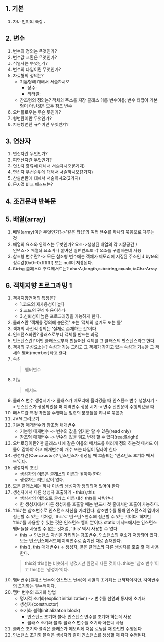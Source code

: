 ## 1. 기본 

1. 자바 언어의 특징 :


## 2. 변수

1. 변수의 정의는 무엇인가?
2. 변수값 교환은 무엇인가?
3. 식별자는 무엇인가?
4. 변수의 타입이란 무엇인가?
5. 자료형의 정의는?
	* 기본형에 대해서 서술하시오
		* 상수:
		* 리터럴:
	* 참조형의 정의는? 객체의 주소를 저장 클래스 이름 변수이름; 변수 타입이 기본형이 아닌것은 모두 참조 변수
6. 오버플로우는 무슨 뜻인가?
7. 형변환이란 무엇인가?
8. 자동형변환 규칙이란 무엇인가?

## 3. 연산자

1. 연산자란 무엇인가?
2. 피연산자란 무엇인가?
3. 연산자 종류에 대해서 서술하시오(5가지)
4. 연산자 우선순위에 대해서 서술하시오(3가지)
5. 산술변환에 대해서 서술하시오(2가지)
6. 문자열 비교 메소드는?

## 4. 조건문과 반복문

## 5. 배열(array)

1. 배열(array)이란 무엇인가?->'같은 타입'의 여러 변수를 하나의 묶음으로 다루는 것
2. 배열의 요소와 인덱스는 무엇인가? 요소->생성된 배열의 각 저장공간 / 	
인덱스-> 배열의 요소마다 붙여진 일련번호로 각 요소를 구별하는데 사용
3. 참조형 변수란? -> 모든 참조형 변수에는 객체가 메모리에 저장된 주소인 4 byte의 정수값(0x0~0xfffffff) 또는 null이 저장된다.
4. String 클래스의 주요메서드는? charAt,length,substring,equals,toCharArray

## 6. 객체지향 프로그래밍 1

1. 객체지향언어의 특징은?
	* 1.코드의 재사용성이 높다 
	* 2.코드의 관리가 용이하다
	* 3.신뢰성이 높은 프로그래밍을 가능하게 한다.
2. 클래스란 '객체를 정의해 놓은것' 또는 '객체의 설계도 또는 틀' 
3. 객체의 사전적 정의는 '실제로 존재하는 것'이다 
4. 인스턴스화란? 클래스로부터 객체를 만드는 과정
5. 인스턴스란? 어떤 클래스로부터 만들어진 객체를 그 클래스의 인스턴스라고 한다.
6. 객체의 구성요소는? 속성과 기능 그리고 그 객체가 가지고 있는 속성과 기능을 그 객체의 멤버(member)라고 한다.
7. 속성
	 > 멤버변수
8. 기능
	 > 메서드	
9. 클래스 변수 생성시기-> 클래스가 메모리에 올라갔을 때
   인스턴스 변수 생성시기 -> 인스턴스가 생성되었을 때
	 지역변수 생성 시기-> 변수 선언문이 수행되었을 때
10. 메서드란 특정 작업을 수행하는 일련의 문장들을 하나로 묶은것
11. JVM 그려보기 
12. 기본형 매개변수와 참조형 매개변수 
	* 기본형 매개변수 -> 변수의 값을 읽기만 할 수 있음(read only)
	* 참조형 매개변수 -> 변수의 값을 읽고 변경 할 수 있다(read&right)
13. 오버로딩이란? 한 클래스 내에 같은 이름의 메서드를 여러개 정의 하는것 
 메서드 이름이 같아야 하고 매개변수의 개수 또는 타입이 달라야 한다
14. 생성자란(Constructor)? 인스턴스가 생성될 때 호출되는 '인스턴스  초기화 메서드'이다.
15. 생성자의 조건 
	* 생성자의 이름은 클래스의 이름과 같아야 한다 
	* 생성자는 리턴 값이 없다.
16. 모든 클래스에는 하나 이상의 생성자가 정의되어 있어야 한다
17. 생성자에서 다른 생성자 호출하기 - this(),this  
	* 생성자의 이름으로 클래스 이름 대신 this를 사용한다
	* 한 생성자에서 다른 생성자를 호출할 때는 반드시 첫 줄에서만 호출이 가능하다.
18. 'this'는 참조변수로 인스턴스 자신을 가리킨다. 참조변수를 통해 인스턴스의 멤버에 접근할 수 있는 것처럼, 'this'로 인스턴스변수에 접근할 수 있는 것이다. 하지만 'this'를 사용할 수 있는 것은 인스턴스 멤버 뿐이다. static 메서드에서는 인스턴스 멤버들을 사용할 수 없는 것처럼, 'this' 역시 사용할 수 없다
	* this -> 인스턴스 자신을 가리키는 참조변수, 인스턴스의 주소가 저장되어 있다. 모든 인스턴스메서드에 지역변수로 숨겨진 채로 존재한다.
	* this(), this(매개변수) -> 생성자, 같은 클래스의 다른 생성자를 호출 할 때 사용한다.
	> this와 this()는 비슷하게 생겼지만 완전히 다른 것이다. this는 '참조 변수'이고 this()는 '생성자'이다.
19. 멤버변수(클래스 변수와 인스턴스 변수)와 배열의 초기화는 선택적이지만, 지역변수의 초기화는 필수적이다.
20. 멤버 변수의 초기화 방법
	* 명시적 초기화(explicit initialization) -> 변수를 선언과 동시에 초기화
	* 생성자(constructor)
	* 초기화 블럭(initialization block)
		- 인스턴스 초기화 블럭: 인스턴스 변수를 초기화 하는데 사용
		- 클래스 초기화 블럭:  클래스 변수를 초기화 하는데 사용
21. 클래스 초기화 블럭은 클래스가 메모리에 처음 로딩될 때 한번만 수행된다
22. 인스턴스 초기화 블럭은 생성자와 같이 인스턴스를 생성할 때 마다 수행된다.
